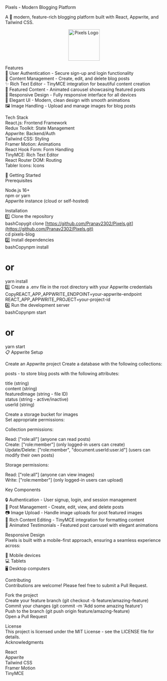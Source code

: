Pixels - Modern Blogging Platform  
  
A 🌟 modern, feature-rich blogging platform built with React, Appwrite, and Tailwind CSS.  
<p align="center">
  <img src="/public/Logo3.png" alt="Pixels Logo" width="100">
</p>
  
Features  
🔐 User Authentication - Secure sign-up and login functionality  
📝 Content Management - Create, edit, and delete blog posts  
✨ Rich Text Editor - TinyMCE integration for beautiful content creation  
🎯 Featured Content - Animated carousel showcasing featured posts  
📱 Responsive Design - Fully responsive interface for all devices   
🎨 Elegant UI - Modern, clean design with smooth animations  
🖼️ Image Handling - Upload and manage images for blog posts  
  
Tech Stack  
React.js: Frontend Framework  
Redux Toolkit: State Management  
Appwrite: Backend/Auth  
Tailwind CSS: Styling  
Framer Motion: Animations  
React Hook Form: Form Handling  
TinyMCE: Rich Text Editor  
React Router DOM: Routing  
Tabler Icons: Icons  
  
🚀 Getting Started  
Prerequisites  
  
Node.js 16+  
npm or yarn  
Appwrite instance (cloud or self-hosted)  
  
Installation  
1️⃣ Clone the repository  
bashCopygit clone [https://github.com/Pranav2302/Pixels.git](https://github.com/Pranav2302/Pixels.git)  
cd pixels-blog  
2️⃣ Install dependencies  
bashCopynpm install  
# or  
yarn install  
3️⃣ Create a .env file in the root directory with your Appwrite credentials  
CopyREACT_APP_APPWRITE_ENDPOINT=your-appwrite-endpoint  
REACT_APP_APPWRITE_PROJECT=your-project-id  
4️⃣ Run the development server  
bashCopynpm start  
# or  
yarn start  
📋 Appwrite Setup  
  
Create an Appwrite project
Create a database with the following collections:  
  
posts - to store blog posts with the following attributes:
  
title (string)  
content (string)  
featuredImage (string - file ID)  
status (string - active/inactive)  
userId (string)  
  
  

  
Create a storage bucket for images  
Set appropriate permissions:  
  
Collection permissions:  

Read: ["role:all"] (anyone can read posts)  
Create: ["role:member"] (only logged-in users can create)  
Update/Delete: ["role:member", "document.userId:user.id"] (users can modify their own posts)  
  

Storage permissions:  

Read: ["role:all"] (anyone can view images)  
Write: ["role:member"] (only logged-in users can upload)  

  
  


Key Components  

🔒 Authentication - User signup, login, and session management  
📖 Post Management - Create, edit, view, and delete posts  
📷 Image Upload - Handle image uploads for post featured images  
📝 Rich Content Editing - TinyMCE integration for formatting content  
🎠 Animated Testimonials - Featured post carousel with elegant animations  
    
Responsive Design  
Pixels is built with a mobile-first approach, ensuring a seamless experience across:  
  
📱 Mobile devices  
💻 Tablets  
🖥️ Desktop computers  
  
Contributing  
Contributions are welcome! Please feel free to submit a Pull Request.  
  
Fork the project  
Create your feature branch (git checkout -b feature/amazing-feature)  
Commit your changes (git commit -m 'Add some amazing feature')  
Push to the branch (git push origin feature/amazing-feature)  
Open a Pull Request  
  
License  
This project is licensed under the MIT License - see the LICENSE file for details.  
Acknowledgments  
  
React  
Appwrite  
Tailwind CSS  
Framer Motion  
TinyMCE  
